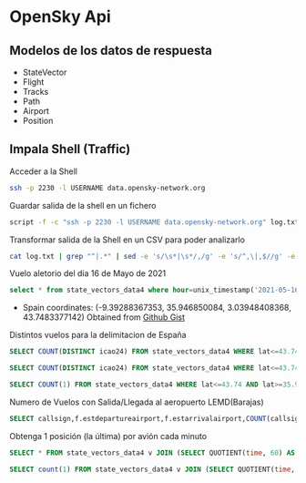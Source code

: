 # OpenSky Api

## Modelos de los datos de respuesta

- StateVector
- Flight
- Tracks
- Path
- Airport
- Position

## Impala Shell (Traffic)

Acceder a la Shell

```bash
ssh -p 2230 -l USERNAME data.opensky-network.org
```

Guardar salida de la shell en un fichero

```bash
script -f -c "ssh -p 2230 -l USERNAME data.opensky-network.org" log.txt
```

Transformar salida de la Shell en un CSV para poder analizarlo

```bash
cat log.txt | grep "^|.*" | sed -e 's/\s*|\s*/,/g' -e 's/^,\|,$//g' -e 's/NULL//g' | awk '!seen[$0]++' >> log.csv
```

Vuelo aletorio del dia 16 de Mayo de 2021

```sql
select * from state_vectors_data4 where hour=unix_timestamp('2021-05-16 12:00:00') order by rand() limit 1;
```

- Spain coordinates: (-9.39288367353, 35.946850084, 3.03948408368, 43.7483377142) Obtained from [Github Gist](https://gist.github.com/graydon/11198540)

Distintos vuelos para la delimitacion de España

```sql
SELECT COUNT(DISTINCT icao24) FROM state_vectors_data4 WHERE lat<=43.74 AND lat>=35.94 AND lon<=3.03 AND lon>=-9.39 AND hour>=unix_timestamp('2021-05-07 01:00:00') and hour<=unix_timestamp('2021-05-09 23:00:00');
```

```sql
SELECT COUNT(DISTINCT icao24) FROM state_vectors_data4 WHERE lat<=43.74 AND lat>=35.94 AND lon<=3.03 AND lon>=-9.39 AND hour>=unix_timestamp('2021-05-14 01:00:00') and hour<=unix_timestamp('2021-05-16 23:00:00');
```

```sql
SELECT COUNT(1) FROM state_vectors_data4 WHERE lat<=43.74 AND lat>=35.94 AND lon<=3.03 AND lon>=-9.39 AND hour>=unix_timestamp('2021-05-10 12:00:00');
```

Numero de Vuelos con Salida/Llegada al aeropuerto LEMD(Barajas)

```sql
SELECT callsign,f.estdepartureairport,f.estarrivalairport,COUNT(callsign) FROM flights_data4 f WHERE (f.estdepartureairport = 'LEMD' or f.estarrivalairport = 'LEMD') and f.day>=unix_timestamp('2021-05-10 00:00:00') group by callsign,f.estdepartureairport,f.estarrivalairport ORDER BY COUNT(callsign);
```

Obtenga 1 posición (la última) por avión cada minuto

```sql
SELECT * FROM state_vectors_data4 v JOIN (SELECT QUOTIENT(time, 60) AS minute, MAX(time) AS recent, icao24 FROM state_vectors_data4 WHERE hour=1480762800 GROUP BY icao24, minute) AS m ON v.icao24=m.icao24 AND v.time=m.recent WHERE v.hour=1480762800;
```

```sql
SELECT count(1) FROM state_vectors_data4 v JOIN (SELECT QUOTIENT(time, 60) AS minute, MAX(time) AS recent, icao24 FROM state_vectors_data4 WHERE hour>=unix_timestamp('2021-05-14 12:00:00') GROUP BY icao24, minute) AS m ON v.icao24=m.icao24 AND v.time=m.recent WHERE v.hour>=unix_timestamp('2021-05-14 12:00:00') and v.hour<=unix_timestamp('2021-05-15 12:00:00') and lat<=43.74 AND lat>=35.94 AND lon<=3.03 AND lon>=-9.39;
```
